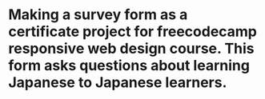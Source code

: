 # Making a survey form as a certificate project for freecodecamp responsive web design course. This form asks questions about learning Japanese to Japanese learners.
